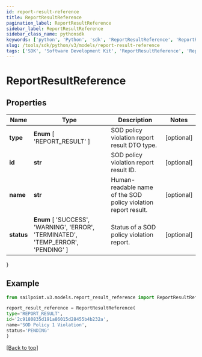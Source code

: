 ```yaml
---
id: report-result-reference
title: ReportResultReference
pagination_label: ReportResultReference
sidebar_label: ReportResultReference
sidebar_class_name: pythonsdk
keywords: ['python', 'Python', 'sdk', 'ReportResultReference', 'ReportResultReference'] 
slug: /tools/sdk/python/v3/models/report-result-reference
tags: ['SDK', 'Software Development Kit', 'ReportResultReference', 'ReportResultReference']
---
```


# ReportResultReference


## Properties

Name | Type | Description | Notes
------------ | ------------- | ------------- | -------------
**type** |  **Enum** [  'REPORT_RESULT' ] | SOD policy violation report result DTO type. | [optional] 
**id** | **str** | SOD policy violation report result ID. | [optional] 
**name** | **str** | Human-readable name of the SOD policy violation report result. | [optional] 
**status** |  **Enum** [  'SUCCESS',    'WARNING',    'ERROR',    'TERMINATED',    'TEMP_ERROR',    'PENDING' ] | Status of a SOD policy violation report. | [optional] 
}

## Example

```python
from sailpoint.v3.models.report_result_reference import ReportResultReference

report_result_reference = ReportResultReference(
type='REPORT_RESULT',
id='2c9180835d191a86015d28455b4b232a',
name='SOD Policy 1 Violation',
status='PENDING'
)

```
[[Back to top]](#) 

